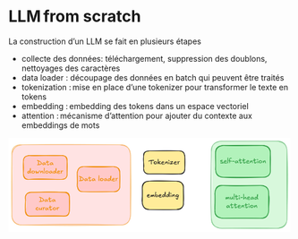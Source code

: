 # LLM from scratch
La construction d’un LLM se fait en plusieurs étapes

- collecte des données: téléchargement, suppression des doublons, nettoyages des caractères
- data loader : découpage des données en batch qui peuvent être traités
- tokenization : mise en place d’une tokenizer pour transformer le texte en tokens
- embedding : embedding des tokens dans un espace vectoriel
- attention : mécanisme d’attention pour ajouter du contexte aux embeddings de mots

[![](./overview.png)](./overview.png)